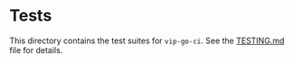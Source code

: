 # Tests

This directory contains the test suites for `vip-go-ci`. See the [TESTING.md](../TESTING.md) file for details.
